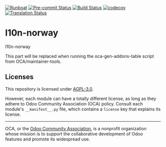 
[![Runboat](https://img.shields.io/badge/runboat-Try%20me-875A7B.png)](https://runboat.odoo-community.org/builds?repo=OCA/l10n-norway&target_branch=18.0)
[![Pre-commit Status](https://github.com/OCA/l10n-norway/actions/workflows/pre-commit.yml/badge.svg?branch=18.0)](https://github.com/OCA/l10n-norway/actions/workflows/pre-commit.yml?query=branch%3A18.0)
[![Build Status](https://github.com/OCA/l10n-norway/actions/workflows/test.yml/badge.svg?branch=18.0)](https://github.com/OCA/l10n-norway/actions/workflows/test.yml?query=branch%3A18.0)
[![codecov](https://codecov.io/gh/OCA/l10n-norway/branch/18.0/graph/badge.svg)](https://codecov.io/gh/OCA/l10n-norway)
[![Translation Status](https://translation.odoo-community.org/widgets/l10n-norway-18-0/-/svg-badge.svg)](https://translation.odoo-community.org/engage/l10n-norway-18-0/?utm_source=widget)

<!-- /!\ do not modify above this line -->

# l10n-norway

l10n-norway

<!-- /!\ do not modify below this line -->

<!-- prettier-ignore-start -->

[//]: # (addons)

This part will be replaced when running the oca-gen-addons-table script from OCA/maintainer-tools.

[//]: # (end addons)

<!-- prettier-ignore-end -->

## Licenses

This repository is licensed under [AGPL-3.0](LICENSE).

However, each module can have a totally different license, as long as they adhere to Odoo Community Association (OCA)
policy. Consult each module's `__manifest__.py` file, which contains a `license` key
that explains its license.

----
OCA, or the [Odoo Community Association](http://odoo-community.org/), is a nonprofit
organization whose mission is to support the collaborative development of Odoo features
and promote its widespread use.
